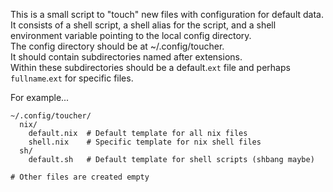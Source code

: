 This is a small script to "touch" new files with configuration for default data.  
It consists of a shell script, a shell alias for the script, and a shell environment variable pointing to the local config directory.  
The config directory should be at ~/.config/toucher.  
It should contain subdirectories named after extensions.  
Within these subdirectories should be a default.`ext` file and perhaps `fullname`.`ext` for specific files.  

For example...  
```
~/.config/toucher/  
  nix/
    default.nix  # Default template for all nix files
    shell.nix    # Specific template for nix shell files
  sh/
    default.sh   # Default template for shell scripts (shbang maybe)

# Other files are created empty
```

